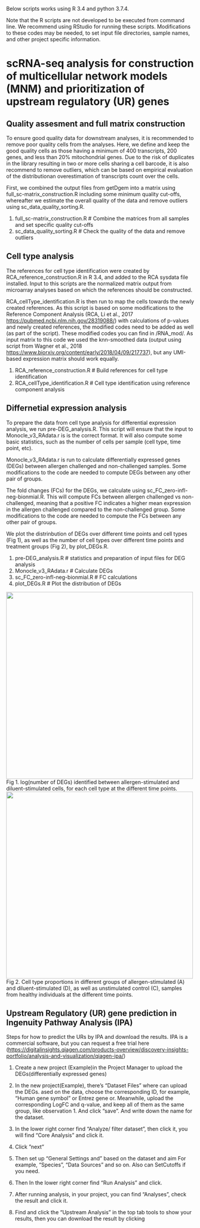 Below scripts works using R 3.4 and python 3.7.4.  

Note that the R scripts are not developed to be executed from command line. We recommend using RStudio for running these scripts. Modifications to these codes may be needed, to set input file directories, sample names, and other project specific information.  

# scRNA-seq analysis for construction of multicellular network models (MNM) and prioritization of upstream regulatory (UR) genes
## Quality assesment and full matrix construction

To ensure good quality data for downstream analyses, it is recommended to remove poor quality cells from the analyses. Here, we define and keep the good quality cells as those having a minimum of 400 transcripts, 200 genes, and less than 20% mitochondrial genes. Due to the risk of duplicates in the library resulting in two or more cells sharing a cell barcode, it is also recommend to remove outliers, which can be based on empirical evaluation of the distributionan overestimation of transcripts count over the cells. 

First, we combined the output files from getDgem into a matrix using full_sc-matrix_construction.R including some minimum quality cut-offs, whereafter we estimate the overall quality of the data and remove outliers using sc_data_quality_sorting.R. 

1. full_sc-matrix_construction.R # Combine the matrices from all samples and set specific quality cut-offs
2. sc_data_quality_sorting.R # Check the quality of the data and remove outliers

## Cell type analysis

The references for cell type identification were created by RCA_reference_construction.R in R 3.4, and added to the RCA sysdata file installed. Input to this scripts are the normalized matrix output from microarray analyses based on which the references should be constructed.   

RCA_cellType_identification.R is then run to map the cells towards the newly created references. As this script is based on some modifications to the Reference Component Analysis (RCA, Li et al., 2017 https://pubmed.ncbi.nlm.nih.gov/28319088/) with calculations of p-values and newly created references, the modified codes need to be added as well (as part of the script). These modified codes you can find in /RNA_mod/. As input matrix to this code we used the knn-smoothed data (output using script from Wagner et al., 2018 https://www.biorxiv.org/content/early/2018/04/09/217737), but any UMI-based expression matrix should work equally.  

1. RCA_reference_construction.R # Build references for cell type identification
2. RCA_cellType_identification.R # Cell type identification using reference component analysis

## Differnetial expression analysis 

To prepare the data from cell type analysis for differential expression analysis, we run pre-DEG_analysis.R. This script will ensure that the input to Monocle_v3_RAdata.r is is the correct format. It will also compute some basic statistics, such as the number of cells per sample (cell type, time point, etc). 

Monocle_v3_RAdata.r is run to calculate differentially expressed genes (DEGs) between allergen challenged and non-challenged samples. Some modifications to the code are needed to compute DEGs between any other pair of groups.

The fold changes (FCs) for the DEGs, we calculate using sc_FC_zero-infl-neg-bionmial.R. This will compute FCs between allergen challenged vs non-challenged, meaning that a positive FC indicates a higher mean expression in the allergen challenged compared to the non-challenged group. Some modifications to the code are needed to compute the FCs between any other pair of groups.

We plot the distrinbution of DEGs over different time points and cell types (Fig 1), as well as the number of cell types over different time points and treatment groups (Fig 2), by plot_DEGs.R. 

1. pre-DEG_analysis.R # statistics and preparation of input files for DEG analysis  
2. Monocle_v3_RAdata.r # Calculate DEGs
3. sc_FC_zero-infl-neg-bionmial.R # FC calculations
4. plot_DEGs.R # Plot the distribution of DEGs

<img src="https://user-images.githubusercontent.com/51739216/144604687-54ee4a7c-b661-4ec7-927b-49d54efe2883.png" width="500" />  
Fig 1. log(number of DEGs) identified between allergen-stimulated and diluent-stimulated cells, for each cell type at the different time points.  

<img src="https://user-images.githubusercontent.com/51739216/144604759-9677b860-46a9-4296-876b-eb5de3b69b1a.png" width="500" />  
Fig 2. Cell type proportions in different groups of allergen-stimulated (A) and diluent-stimulated (D), as well as unstimulated control (C), samples from healthy individuals at the different time points.  

## Upstream Regulatory (UR) gene prediction in Ingenuity Pathway Analysis (IPA)

Steps for how to predict the URs by IPA and download the results.
IPA is a commercial software, but you can request a free trial here (https://digitalinsights.qiagen.com/products-overview/discovery-insights-portfolio/analysis-and-visualization/qiagen-ipa/)

1. Create a new project (Example)in the Project Manager to upload the DEGs(differentially expressed genes)

2. In the new project(Example), there’s “Dataset Files” where can upload the DEGs. ased on the data, choose the corresponding ID, for example, “Human gene symbol” or Entrez gene or. Meanwhile, upload the corresponding LogFC and q-value, and keep all of them as the same group, like observation 1.  And click “save”. And write down the name for the dataset.
3. In the lower right corner find “Analyze/ filter dataset”, then click it, you will find “Core Analysis” and click it. 
4. Click ”next”
5. Then set up “General Settings and”  based on the dataset and aim For example, “Species”, “Data Sources” and so on. Also can SetCutoffs if you need.
6. Then In the lower right corner find “Run Analysis” and click.
7. After running analysis, in your project, you can find “Analyses”, check the result and click it.
8. Find and click the “Upstream Analysis” in the top tab tools to show your results, then you can download the result by clicking 

